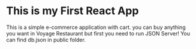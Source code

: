 # This is my First React App

This is a simple e-commerce application with cart. you can buy anything you want in Voyage Restaurant but first you need to run JSON Server!
You can find db.json in public folder.